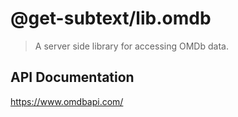 # @get-subtext/lib.omdb

> A server side library for accessing OMDb data.

## API Documentation

https://www.omdbapi.com/
